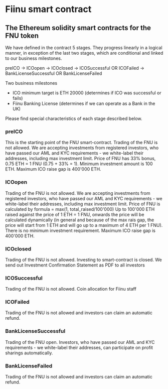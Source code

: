 # Fiinu smart contract

## The Ethereum solidity smart contracts for the FNU token

We have defined in the contract 5 stages. They progress linearly in a logical manner, in exception of the last two stages, which are conditional and linked to our business milestones.

preICO -> ICOopen -> ICOclosed -> ICOSuccessful OR ICOFailed -> BankLicenseSuccessful OR BankLicenseFailed

Two business milestones
- ICO minimum target is ETH 20000 (determines if ICO was successful or fails)
- Fiinu Banking License (determines if we can operate as a Bank in the UK)

Please find special characteristics of each stage described below.

### preICO
This is the starting point of the FNU smart-contract.
Trading of the FNU is not allowed.
We are accepting investments from registered investors, who have passed our AML and KYC requirements - we white-label their addresses, including max investment limit.
Price of FNU has 33% bonus, 0.75 ETH = 1 FNU (0.75 + 33% = 1).
Minimum investment amount is 100 ETH.
Maximum ICO raise gap is 400'000 ETH.

### ICOopen
Trading of the FNU is not allowed.
We are accepting investments from registered investors, who have passed our AML and KYC requirements - we white-label their addresses, including max investment limit.
Price of FNU is calculated by formula = max(1, total_raised/100'000)
Up to 100'000 ETH raised against the price of 1 ETH = 1 FNU, onwards the price will be calculated dynamically (in general and because of the max rais gap, the price will start from 1 ETH and will go up to a maximum of 4 ETH per 1 FNU).
There is no minimum investment requirement.
Maximum ICO raise gap is 400'000 ETH.

### ICOclosed
Trading of the FNU is not allowed.
Investing to smart-contract is closed.
We send out Investment Confirmation Statement as PDF to all investors

### ICOSuccessful
Trading of the FNU is not allowed.
Coin allocation for Fiinu staff

### ICOFailed
Trading of the FNU is not allowed and investors can claim an automatic refund.

### BankLicenseSuccessful
Trading of the FNU open.
Investors, who have passed our AML and KYC requirements - we white-label their addresses, can participate on profit sharings automatically.

### BankLicenseFailed
Trading of the FNU is not allowed and investors can claim an automatic refund.
